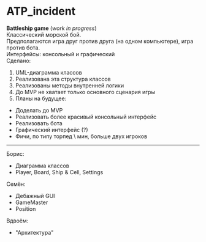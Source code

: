 # ATP_incident
**Battleship game** (_work in progress_) \
Классический морской бой. \
Предполагаются игра друг против друга (на одном компьютере), игра против бота. \
Интерфейсы: консольный и графический \
Сделано:
1) UML-диаграмма классов
2) Реализована эта структура классов
3) Реализованы методы внутренней логики
4) До MVP не хватает только основного сценария игры
5) Планы на будущее: 
- Доделать до MVP
- Реализовать более красивый консольный интерфейс
- Реализовать бота
- Графический интерфейс (?)
- Фичи, по типу торпед \ мин, больше двух игроков
___
Борис: 
- Диаграмма классов
- Player, Board, Ship & Cell, Settings 

Семён: 
- Дебажный GUI
- GameMaster
- Position

Вдвоём: 
- "Архитектура"